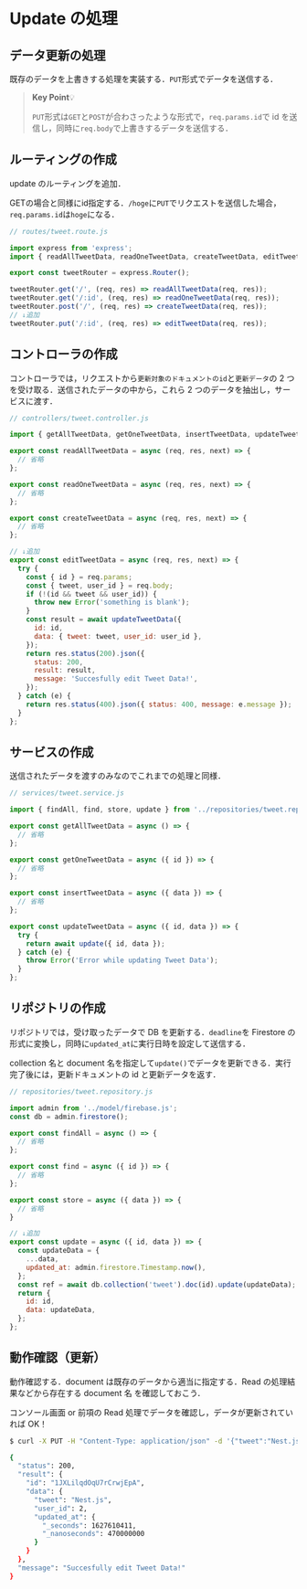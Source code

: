 # Update の処理

## データ更新の処理

既存のデータを上書きする処理を実装する．`PUT`形式でデータを送信する．

>**Key Point**💡
>
>`PUT`形式は`GET`と`POST`が合わさったような形式で，`req.params.id`で id を送信し，同時に`req.body`で上書きするデータを送信する．

## ルーティングの作成

update のルーティングを追加．

GETの場合と同様にid指定する．`/hoge`に`PUT`でリクエストを送信した場合，`req.params.id`は`hoge`になる．

```js
// routes/tweet.route.js

import express from 'express';
import { readAllTweetData, readOneTweetData, createTweetData, editTweetData } from '../controllers/tweet.controller.js';

export const tweetRouter = express.Router();

tweetRouter.get('/', (req, res) => readAllTweetData(req, res));
tweetRouter.get('/:id', (req, res) => readOneTweetData(req, res));
tweetRouter.post('/', (req, res) => createTweetData(req, res));
// ↓追加
tweetRouter.put('/:id', (req, res) => editTweetData(req, res));

```

## コントローラの作成

コントローラでは，リクエストから`更新対象のドキュメントのid`と`更新データ`の 2 つを受け取る．送信されたデータの中から，これら 2 つのデータを抽出し，サービスに渡す．

```js
// controllers/tweet.controller.js

import { getAllTweetData, getOneTweetData, insertTweetData, updateTweetData } from '../services/tweet.service.js';

export const readAllTweetData = async (req, res, next) => {
  // 省略
};

export const readOneTweetData = async (req, res, next) => {
  // 省略
};

export const createTweetData = async (req, res, next) => {
  // 省略
};

// ↓追加
export const editTweetData = async (req, res, next) => {
  try {
    const { id } = req.params;
    const { tweet, user_id } = req.body;
    if (!(id && tweet && user_id)) {
      throw new Error('something is blank');
    }
    const result = await updateTweetData({
      id: id,
      data: { tweet: tweet, user_id: user_id },
    });
    return res.status(200).json({
      status: 200,
      result: result,
      message: 'Succesfully edit Tweet Data!',
    });
  } catch (e) {
    return res.status(400).json({ status: 400, message: e.message });
  }
};

```

## サービスの作成

送信されたデータを渡すのみなのでこれまでの処理と同様．

```js
// services/tweet.service.js

import { findAll, find, store, update } from '../repositories/tweet.repository.js';

export const getAllTweetData = async () => {
  // 省略
};

export const getOneTweetData = async ({ id }) => {
  // 省略
};

export const insertTweetData = async ({ data }) => {
  // 省略
};

export const updateTweetData = async ({ id, data }) => {
  try {
    return await update({ id, data });
  } catch (e) {
    throw Error('Error while updating Tweet Data');
  }
};

```

## リポジトリの作成

リポジトリでは，受け取ったデータで DB を更新する．`deadline`を Firestore の形式に変換し，同時に`updated_at`に実行日時を設定して送信する．

collection 名と document 名を指定して`update()`でデータを更新できる．実行完了後には，更新ドキュメントの id と更新データを返す．

```js
// repositories/tweet.repository.js

import admin from '../model/firebase.js';
const db = admin.firestore();

export const findAll = async () => {
  // 省略
};

export const find = async ({ id }) => {
  // 省略
};

export const store = async ({ data }) => {
  // 省略
}

// ↓追加
export const update = async ({ id, data }) => {
  const updateData = {
    ...data,
    updated_at: admin.firestore.Timestamp.now(),
  };
  const ref = await db.collection('tweet').doc(id).update(updateData);
  return {
    id: id,
    data: updateData,
  };
};

```

## 動作確認（更新）

動作確認する．document は既存のデータから適当に指定する．Read の処理結果などから存在する document 名 を確認しておこう．

コンソール画面 or 前項の Read 処理でデータを確認し，データが更新されていれば OK！

```bash
$ curl -X PUT -H "Content-Type: application/json" -d '{"tweet":"Nest.js","user_id":2}' localhost:3001/tweet/1JXLilqdOqU7rCrwjEpA

{
  "status": 200,
  "result": {
    "id": "1JXLilqdOqU7rCrwjEpA",
    "data": {
      "tweet": "Nest.js",
      "user_id": 2,
      "updated_at": {
        "_seconds": 1627610411,
        "_nanoseconds": 470000000
      }
    }
  },
  "message": "Succesfully edit Tweet Data!"
}


```
